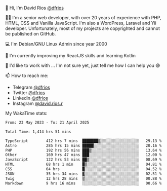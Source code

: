 👋 Hi, I'm David Rios [@dfrios](https://github.com/dfrios)

👨‍💻 I'm a senior web developer, with over 20 years of experience with PHP, HTML, CSS and Vanilla JavaScript. I'm also a WordPress, Laravel and Yii developer. Unfortunately, most of my projects are copyrighted and cannot be published on GitHub.

💻 I'm Debian/GNU Linux Admin since year 2000

🌱 I'm currently improving my ReactJS skills and learning Kotlin

💞️ I'd like to work with ... I'm not sure yet, just tell me how I can help you 😅


📫 How to reach me:
* Telegram [@dfrios](https://t.me/dfrios)
* Twitter [@dfrios](https://twitter.com/dfrios)
* Linkedin [@dfrios](https://linkedin.com/in/dfrios)
* Instagram [@david.rios.r](https://instagram.com/david.rios.r)



My WakaTime stats:
<!--START_SECTION:waka-->

```txt
From: 23 May 2023 - To: 21 April 2025

Total Time: 1,414 hrs 51 mins

TypeScript        412 hrs 7 mins  ███████▒░░░░░░░░░░░░░░░░░   29.13 %
Astro             285 hrs 15 mins █████░░░░░░░░░░░░░░░░░░░░   20.16 %
PHP               192 hrs 56 mins ███▒░░░░░░░░░░░░░░░░░░░░░   13.64 %
Other             169 hrs 47 mins ███░░░░░░░░░░░░░░░░░░░░░░   12.00 %
JavaScript        122 hrs 53 mins ██▒░░░░░░░░░░░░░░░░░░░░░░   08.69 %
HTML              68 hrs 1 min    █▒░░░░░░░░░░░░░░░░░░░░░░░   04.81 %
CSS               64 hrs          █░░░░░░░░░░░░░░░░░░░░░░░░   04.52 %
JSON              35 hrs 34 mins  ▓░░░░░░░░░░░░░░░░░░░░░░░░   02.51 %
Twig              12 hrs 28 mins  ▒░░░░░░░░░░░░░░░░░░░░░░░░   00.88 %
Markdown          9 hrs 16 mins   ░░░░░░░░░░░░░░░░░░░░░░░░░   00.66 %
```

<!--END_SECTION:waka-->
